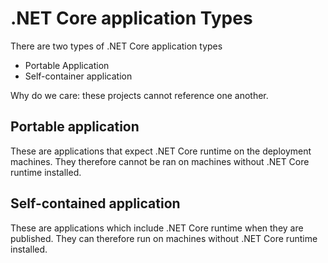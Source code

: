 # .NET Core application Types

There are two types of .NET Core application types

* Portable Application
* Self-container application

Why do we care: these projects cannot reference one another.

## Portable application

These are applications that expect .NET Core runtime on the deployment machines. They therefore cannot be ran on machines without .NET Core runtime installed.

## Self-contained application

These are applications which include .NET Core runtime when they are published. They can therefore run on machines without .NET Core runtime installed.